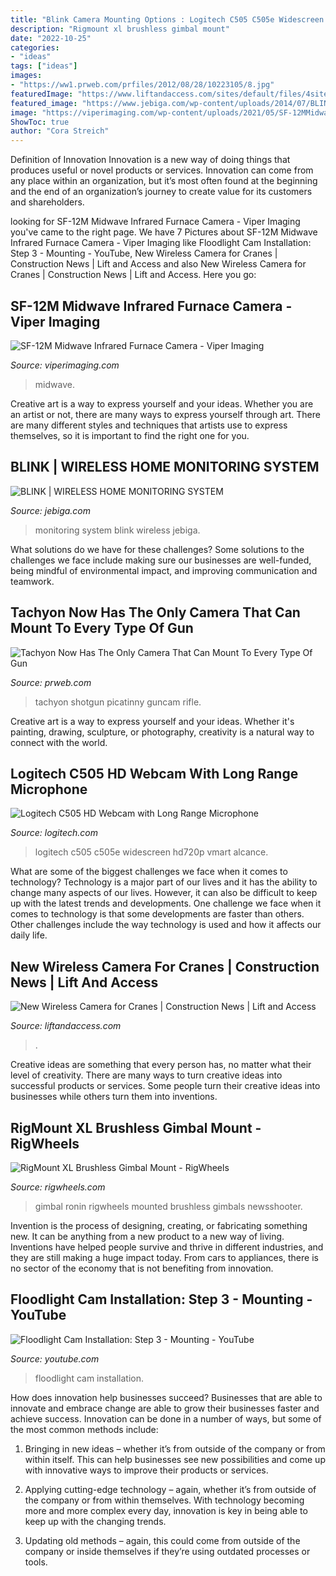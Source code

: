 ```yaml
---
title: "Blink Camera Mounting Options : Logitech C505 C505e Widescreen Hd720p Vmart Alcance"
description: "Rigmount xl brushless gimbal mount"
date: "2022-10-25"
categories:
- "ideas"
tags: ["ideas"]
images:
- "https://ww1.prweb.com/prfiles/2012/08/28/10223105/8.jpg"
featuredImage: "https://www.liftandaccess.com/sites/default/files/4site_pro-pick_transmitter.jpeg"
featured_image: "https://www.jebiga.com/wp-content/uploads/2014/07/BLINK-WIRELESS-HOME-MONITORING-SYSTEM.jpg"
image: "https://viperimaging.com/wp-content/uploads/2021/05/SF-12MMidwaveInfraredFurnaceCamera2.jpg"
ShowToc: true
author: "Cora Streich"
---
```



Definition of Innovation
Innovation is a new way of doing things that produces useful or novel products or services. Innovation can come from any place within an organization, but it’s most often found at the beginning and the end of an organization’s journey to create value for its customers and shareholders.

	

		
looking for SF-12M Midwave Infrared Furnace Camera - Viper Imaging you've came to the right page. We have 7 Pictures about SF-12M Midwave Infrared Furnace Camera - Viper Imaging like Floodlight Cam Installation: Step 3 - Mounting - YouTube, New Wireless Camera for Cranes | Construction News | Lift and Access and also New Wireless Camera for Cranes | Construction News | Lift and Access. Here you go:
		
    
## SF-12M Midwave Infrared Furnace Camera - Viper Imaging

<img loading=lazy src="https://viperimaging.com/wp-content/uploads/2021/05/SF-12MMidwaveInfraredFurnaceCamera2.jpg" onerror="this.onerror=null;this.src='https://tse1.mm.bing.net/th?id=OIP.2pSQo2ay9ih5bviDAIoNfwHaFj&amp;pid=15.1';" alt="SF-12M Midwave Infrared Furnace Camera - Viper Imaging">

_Source: viperimaging.com_

>midwave. 

	

Creative art is a way to express yourself and your ideas. Whether you are an artist or not, there are many ways to express yourself through art. There are many different styles and techniques that artists use to express themselves, so it is important to find the right one for you.

    
## BLINK | WIRELESS HOME MONITORING SYSTEM

<img loading=lazy src="https://www.jebiga.com/wp-content/uploads/2014/07/BLINK-WIRELESS-HOME-MONITORING-SYSTEM.jpg" onerror="this.onerror=null;this.src='https://tse3.mm.bing.net/th?id=OIP.OY_wQwyyYDw22Br4BcxewwHaDQ&amp;pid=15.1';" alt="BLINK | WIRELESS HOME MONITORING SYSTEM">

_Source: jebiga.com_

>monitoring system blink wireless jebiga. 

	

What solutions do we have for these challenges?
Some solutions to the challenges we face include making sure our businesses are well-funded, being mindful of environmental impact, and improving communication and teamwork.

    
## Tachyon Now Has The Only Camera That Can Mount To Every Type Of Gun

<img loading=lazy src="https://ww1.prweb.com/prfiles/2012/08/28/10223105/8.jpg" onerror="this.onerror=null;this.src='https://tse1.mm.bing.net/th?id=OIP.CRHO3akqLXjfpwNfOX43MAHaFj&amp;pid=15.1';" alt="Tachyon Now Has The Only Camera That Can Mount To Every Type Of Gun">

_Source: prweb.com_

>tachyon shotgun picatinny guncam rifle. 

	

Creative art is a way to express yourself and your ideas. Whether it's painting, drawing, sculpture, or photography, creativity is a natural way to connect with the world.

    
## Logitech C505 HD Webcam With Long Range Microphone

<img loading=lazy src="https://www.logitech.com/assets/65955/6/c505-hd-webcam.jpg" onerror="this.onerror=null;this.src='https://tse2.mm.bing.net/th?id=OIP.5AoEGd448fyKJNd2clDqogHaEL&amp;pid=15.1';" alt="Logitech C505 HD Webcam with Long Range Microphone">

_Source: logitech.com_

>logitech c505 c505e widescreen hd720p vmart alcance. 

	

What are some of the biggest challenges we face when it comes to technology?
Technology is a major part of our lives and it has the ability to change many aspects of our lives. However, it can also be difficult to keep up with the latest trends and developments. One challenge we face when it comes to technology is that some developments are faster than others. Other challenges include the way technology is used and how it affects our daily life.

    
## New Wireless Camera For Cranes | Construction News | Lift And Access

<img loading=lazy src="https://www.liftandaccess.com/sites/default/files/4site_pro-pick_transmitter.jpeg" onerror="this.onerror=null;this.src='https://tse1.mm.bing.net/th?id=OIP.m3TlmuqIvmtMS25hF7C6SwHaE8&amp;pid=15.1';" alt="New Wireless Camera for Cranes | Construction News | Lift and Access">

_Source: liftandaccess.com_

>. 

	

Creative ideas are something that every person has, no matter what their level of creativity. There are many ways to turn creative ideas into successful products or services. Some people turn their creative ideas into businesses while others turn them into inventions.

    
## RigMount XL Brushless Gimbal Mount - RigWheels

<img loading=lazy src="http://cdn.rigwheels.com/photo/low-mode-car-mount.jpg" onerror="this.onerror=null;this.src='https://tse4.mm.bing.net/th?id=OIP.KV1h60-P2EBS5RWt4kXbGwHaE8&amp;pid=15.1';" alt="RigMount XL Brushless Gimbal Mount - RigWheels">

_Source: rigwheels.com_

>gimbal ronin rigwheels mounted brushless gimbals newsshooter. 

	

Invention is the process of designing, creating, or fabricating something new. It can be anything from a new product to a new way of living. Inventions have helped people survive and thrive in different industries, and they are still making a huge impact today. From cars to appliances, there is no sector of the economy that is not benefiting from innovation.

    
## Floodlight Cam Installation: Step 3 - Mounting - YouTube

<img loading=lazy src="https://i.ytimg.com/vi/jhjL_hZQv9U/maxresdefault.jpg" onerror="this.onerror=null;this.src='https://tse3.mm.bing.net/th?id=OIP.dV1xT4QK0GVIwqOlhOuJNAHaEK&amp;pid=15.1';" alt="Floodlight Cam Installation: Step 3 - Mounting - YouTube">

_Source: youtube.com_

>floodlight cam installation. 

	

How does innovation help businesses succeed?
Businesses that are able to innovate and embrace change are able to grow their businesses faster and achieve success. Innovation can be done in a number of ways, but some of the most common methods include:
1. Bringing in new ideas – whether it’s from outside of the company or from within itself. This can help businesses see new possibilities and come up with innovative ways to improve their products or services.

2. Applying cutting-edge technology – again, whether it’s from outside of the company or from within themselves. With technology becoming more and more complex every day, innovation is key in being able to keep up with the changing trends.

3. Updating old methods – again, this could come from outside of the company or inside themselves if they’re using outdated processes or tools.

